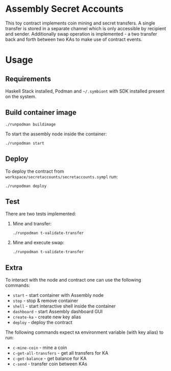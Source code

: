 # Assembly Secret Accounts

This toy contract implements coin mining and secret transfers.
A single transfer is stored in a separate channel which is only accessible by recipient and sender.
Additionally swap operation is implemented - a two transfer back and forth between two KAs to make use of contract events.

# Usage
## Requirements
Haskell Stack installed, Podman and `~/.symbiont` with SDK installed present on the system.

## Build container image
```
./runpodman buildimage
```
To start the assembly node inside the container:
```
./runpodman start
```

## Deploy
To deploy the contract from `workspace/secretaccounts/secretaccounts.sympl` run:
```
./runpodman deploy
```

## Test
There are two tests implemented:
1. Mine and transfer:
    ```
    ./runpodman t-validate-transfer
    ```
1. Mine and execute swap:
    ```
    ./runpodman t-validate-transfer
    ```

## Extra
To interact with the node and contract one can use the following commands:
* `start` - start container with Assembly node
* `stop` - stop & remove container
* `shell` - start interactive shell inside the container
* `dashboard` - start Assembly dashboard GUI
* `create-ka` - create new key alias
* `deploy` - deploy the contract

The following commands expect `KA` environment variable (with key alias) to run:
* `c-mine-coin` - mine a coin
* `c-get-all-transfers` - get all transfers for KA
* `c-get-balance` - get balance for KA
* `c-send` - transfer coin between KAs
